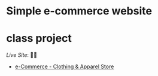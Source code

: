# Simple e-commerce website

# class project

_Live Site_: 🧑‍💻

- [e-Commerce - Clothing & Apparel Store](https://paolojr90.github.io/AdvancedReact_project/)
